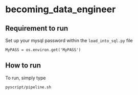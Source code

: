 # becoming_data_engineer

## Requirement to run
Set up your mysql password within the `load_into_sql.py` file 

`MyPASS = os.environ.get('MyPASS')`

## How to run
To run, simply type

 ```pyscript/pipeline.sh```
